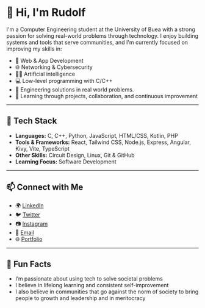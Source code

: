 # 👋 Hi, I'm Rudolf

I'm a Computer Engineering student at the University of Buea with a strong passion for solving real-world problems through technology. I enjoy building systems and tools that serve communities, and I'm currently focused on improving my skills in:

- 🔧 Web & App Development  
- 🌐 Networking & Cybersecurity  
- 🧑‍💻 Artificial intelligence 
- 💻 Low-level programming with C/C++  
- 🚀 Engineering solutions in real world problems.
- 🧠 Learning through projects, collaboration, and continuous improvement  

---

## 🚀 Tech Stack

- **Languages:** C, C++, Python, JavaScript, HTML/CSS, Kotlin, PHP
- **Tools & Frameworks:** React, Tailwind CSS, Node.js, Express, Angular, Kivy, Vite, TypeScript
- **Other Skills:** Circuit Design, Linux, Git & GitHub  
- **Learning Focus:** Software Development

---



## 📫 Connect with Me

- 🌍 [LinkedIn](https://linkedin.com/grairudolf)
- 🐦 [Twitter](https://twitter.com/grai_rudolf)
- 📷 [Instagram](https://www.instagram.com/grairudolf)
- 💌 [Email](mailto:rtech777r@gmail.com) 
- 🌐 [Portfolio](https://myportfolio-iota-roan.vercel.app)

---

## 📌 Fun Facts

- I’m passionate about using tech to solve societal problems  
- I believe in lifelong learning and consistent self-improvement
- I also believe in communities that go against the norm of society to bring people to growth and leadership and in meritocracy 
